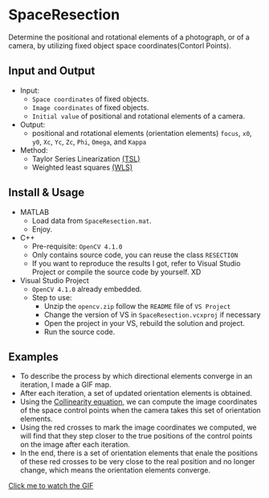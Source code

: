 SpaceResection
========
Determine the positional and rotational elements of a photograph, or of a camera, by utilizing fixed object space coordinates(Contorl Points).

Input and Output
-----
* Input:
    * `Space coordinates` of fixed objects.
    * `Image coordinates` of fixed objects.
    * `Initial value` of positional and rotational elements of a camera.
* Output:
    * positional and rotational elements (orientation elements) `focus`, `x0`, `y0`, `Xc`, `Yc`, `Zc`, `Phi`, `Omega`, and `Kappa`
* Method:
    * Taylor Series Linearization [(TSL)](https://en.wikipedia.org/wiki/Linearization)
    * Weighted least squares [(WLS)](https://en.wikipedia.org/wiki/Weighted_least_squares) 

Install & Usage
-----
* MATLAB
    * Load data from `SpaceResection.mat`.
    * Enjoy.
* C++
    * Pre-requisite: `OpenCV 4.1.0`
    * Only contains source code, you can reuse the class `RESECTION`
    * If you want to reproduce the results I got, refer to Visual Studio Project or compile the source code by yourself. XD
* Visual Studio Project
    * `OpenCV 4.1.0` already embedded.
    * Step to use:
        * Unzip the `opencv.zip` follow the `README` file of `VS Project`
        * Change the version of VS in `SpaceResection.vcxproj` if necessary
        * Open the project in your VS, rebuild the solution and project.
        * Run the source code.

Examples
----
* To describe the process by which directional elements converge in an iteration, I made a GIF map.
* After each iteration, a set of updated orientation elements is obtained.
* Using the [Collinearity equation](https://en.wikipedia.org/wiki/Collinearity_equation), we can compute the image coordinates of the space control points when the camera takes this set of orientation elements.
*  Using the red crosses to mark the image coordinates we computed, we will find that they step closer to the true positions of the control points on the image after each iteration.
* In the end, there is a set of orientation elements that enale the positions of these red crosses to be very close to the real position and no longer change, which means the orientation elements converge.

[Click me to watch the GIF](https://github.com/YW-Ma/SpaceResection/blob/master/spaceResection-iteration.gif)










